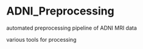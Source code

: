 # ADNI_Preprocessing
automated preprocessing pipeline of ADNI MRI data

various tools for processing 
